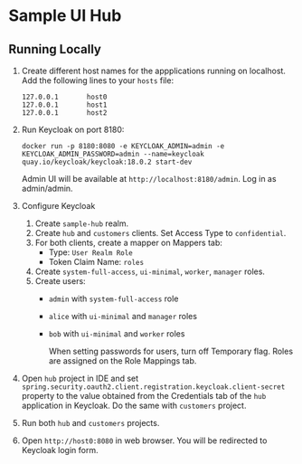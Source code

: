 # Sample UI Hub

## Running Locally

1. Create different host names for the appplications running on localhost. Add the following lines to your `hosts` file:
    ```
    127.0.0.1       host0
    127.0.0.1       host1
    127.0.0.1       host2
    ```

2. Run Keycloak on port 8180:
    ```
    docker run -p 8180:8080 -e KEYCLOAK_ADMIN=admin -e KEYCLOAK_ADMIN_PASSWORD=admin --name=keycloak quay.io/keycloak/keycloak:18.0.2 start-dev
    ```
    Admin UI will be available at `http://localhost:8180/admin`. Log in as admin/admin.

3. Configure Keycloak
   1. Create `sample-hub` realm.
   2. Create `hub` and `customers` clients. Set Access Type to `confidential`.
   3. For both clients, create a mapper on Mappers tab:
      - Type: `User Realm Role`
      - Token Claim Name: `roles`    
   4. Create `system-full-access`, `ui-minimal`, `worker`, `manager` roles.
   5. Create users: 
      - `admin` with `system-full-access` role
      - `alice` with `ui-minimal` and `manager` roles
      - `bob` with `ui-minimal` and `worker` roles
    
        When setting passwords for users, turn off Temporary flag.
        Roles are assigned on the Role Mappings tab.

4. Open `hub` project in IDE and set `spring.security.oauth2.client.registration.keycloak.client-secret` property to the value obtained from the Credentials tab of the `hub` application in Keycloak. Do the same with `customers` project.

5. Run both `hub` and `customers` projects.

6. Open `http://host0:8080` in web browser. You will be redirected to Keycloak login form.
